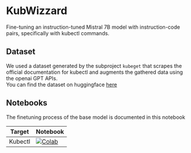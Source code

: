 # KubWizzard
Fine-tuning an instruction-tuned Mistral 7B model with instruction-code pairs, specifically with kubectl commands.

## Dataset
We used a dataset generated by the subproject `kubeget` that scrapes the official documentation for kubectl and augments the gathered data using the openai GPT APIs.  
You can find the dataset on huggingface [here](https://huggingface.co/datasets/ComponentSoft/k8s-kubectl-cot-20k)

## Notebooks
The finetuning process of the base model is documented in this notebook

| Target          | Notebook                                       |
| --------------- | ---------------------------------------------- |
| Kubectl    | [![Colab](https://colab.research.google.com/assets/colab-badge.svg)](https://colab.research.google.com/github/ComponentSoftTeam/Mistral-Kubectl-Instruct/blob/main/notebooks/q-lora-mistra-7b.ipynb) |
